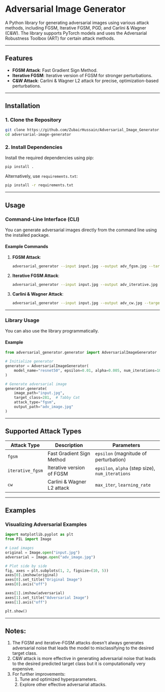 
# Adversarial Image Generator

A Python library for generating adversarial images using various attack methods, including FGSM, Iterative FGSM, PGD, and Carlini & Wagner (C&W). The library supports PyTorch models and uses the Adversarial Robustness Toolbox (ART) for certain attack methods.

---

## Features
- **FGSM Attack**: Fast Gradient Sign Method.
- **Iterative FGSM**: Iterative version of FGSM for stronger perturbations.
- **C&W Attack**: Carlini & Wagner L2 attack for precise, optimization-based perturbations.

---

## Installation

### **1. Clone the Repository**
```bash
git clone https://github.com/ZubairHussain/Adversarial_Image_Generator.git
cd adversarial-image-generator
```

### **2. Install Dependencies**
Install the required dependencies using pip:
```bash
pip install .
```

Alternatively, use `requirements.txt`:
```bash
pip install -r requirements.txt
```

---

## Usage

### **Command-Line Interface (CLI)**
You can generate adversarial images directly from the command line using the installed package.

#### **Example Commands**
1. **FGSM Attack**:
   ```bash
   adversarial_generator --input input.jpg --output adv_fgsm.jpg --target_class 281 --attack_type fgsm --epsilon 0.01
   ```

2. **Iterative FGSM Attack**:
   ```bash
   adversarial_generator --input input.jpg --output adv_iterative.jpg --target_class 9 --attack_type iterative_fgsm --epsilon 0.03 --alpha 0.005 --num_iterations 10
   ```

4. **Carlini & Wagner Attack**:
   ```bash
   adversarial_generator --input input.jpg --output adv_cw.jpg --target_class 207 --attack_type cw --max_iter 1000 --learning_rate 0.01
   ```

---

### **Library Usage**
You can also use the library programmatically.

#### **Example**
```python
from adversarial_generator.generator import AdversarialImageGenerator

# Initialize generator
generator = AdversarialImageGenerator(
    model_name="resnet50", epsilon=0.01, alpha=0.005, num_iterations=10
)

# Generate adversarial image
generator.generate(
    image_path="input.jpg",
    target_class=281,  # Tabby Cat
    attack_type="fgsm",
    output_path="adv_image.jpg"
)
```

---

## Supported Attack Types
| **Attack Type**  | **Description**                                         | **Parameters**                                                |
|-------------------|---------------------------------------------------------|---------------------------------------------------------------|
| `fgsm`           | Fast Gradient Sign Method                                | `epsilon` (magnitude of perturbation)                         |
| `iterative_fgsm` | Iterative version of FGSM                                | `epsilon`, `alpha` (step size), `num_iterations`              |
| `cw`             | Carlini & Wagner L2 attack                               | `max_iter`, `learning_rate`                                   |

---

## Examples
### **Visualizing Adversarial Examples**
```python
import matplotlib.pyplot as plt
from PIL import Image

# Load images
original = Image.open("input.jpg")
adversarial = Image.open("adv_image.jpg")

# Plot side by side
fig, axes = plt.subplots(1, 2, figsize=(10, 5))
axes[0].imshow(original)
axes[0].set_title("Original Image")
axes[0].axis("off")

axes[1].imshow(adversarial)
axes[1].set_title("Adversarial Image")
axes[1].axis("off")

plt.show()
```

---

## Notes:

1. The FGSM and iterative-FGSM attacks doesn't always generates adversarial noise that leads the model to misclassifying to the desired target class.
2. C&W attack is more effective in generating adversarial noise that leads to the desired predicted target class but it is computationally very expensive.
3. For further improvements:
    1. Tune and optimized hyperparameters.
    2. Explore other effective adversarial attacks.
